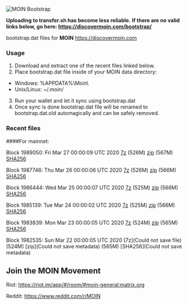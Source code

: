 ![MOIN Bootstrap](https://i.imgur.com/KjM1jMp.jpg)

**Uploading to transfer.sh has become less reliable.**
**If there are no valid links below, go here: https://discovermoin.com/bootstrap/**

bootstrap.dat files for **MOIN** https://discovermoin.com

### Usage

1. Download and extract one of the recent files linked below.
2. Place bootstrap.dat file inside of your MOIN data directory:
 - Windows: %APPDATA%\Moin\
 - Unix/Linux: ~/.moin/
3. Run your wallet and let it sync using bootstrap.dat
4. Once sync is done bootstrap.dat file will be renamed to bootstrap.dat.old automagically and can be safely removed.


### Recent files

####For mainnet:

Block 1989050: Fri Mar 27 00:00:09 UTC 2020 [7z]() (526M) [zip]() (567M) [SHA256]()

Block 1987746: Thu Mar 26 00:00:06 UTC 2020 [7z]() (526M) [zip]() (566M) [SHA256]()

Block 1986444: Wed Mar 25 00:00:07 UTC 2020 [7z]() (525M) [zip]() (566M) [SHA256]()

Block 1985139: Tue Mar 24 00:00:02 UTC 2020 [7z]() (525M) [zip]() (566M) [SHA256](https://transfer.sh/lSudj/sha256.txt)

Block 1983839: Mon Mar 23 00:00:05 UTC 2020 [7z]() (524M) [zip]() (565M) [SHA256]()

Block 1982535: Sun Mar 22 00:00:05 UTC 2020 [7z](Could not save file) (524M) [zip](Could not save metadata) (565M) [SHA256](Could not save metadata)

## Join the MOIN Movement

Riot: https://riot.im/app/#/room/#moin-general:matrix.org

Reddit: https://www.reddit.com/r/MOIN
